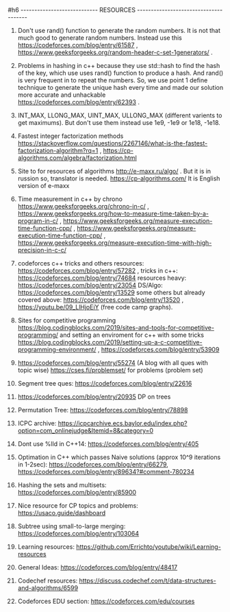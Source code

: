 #h6 ---------------------------- RESOURCES --------------------------------------    

1. Don't use rand() function to generate the random numbers. It is not that much good to generate random 	numbers. Instead use this https://codeforces.com/blog/entry/61587 ,	https://www.geeksforgeeks.org/random-header-c-set-1generators/ .

2. Problems in hashing in c++ because they use std::hash to find the hash of the key, which use uses rand() function to produce a hash. And rand() is very frequent in to repeat the numbers. So, we use point 1 define technique to generate the unique hash every time and made our solution more accurate and unhackable https://codeforces.com/blog/entry/62393 .

3. INT_MAX, LLONG_MAX, UINT_MAX, ULLONG_MAX (different varients to get maximums). But don't use them instead use 1e9, -1e9 or 1e18, -1e18.

4. Fastest integer factorization methods https://stackoverflow.com/questions/2267146/what-is-the-fastest-factorization-algorithm?rq=1 , https://cp-algorithms.com/algebra/factorization.html

5. Site to for resources of algorithms http://e-maxx.ru/algo/ . But it is in russion so, translator is needed. https://cp-algorithms.com/ It is English version of e-maxx

6. Time measurement in c++ by chrono https://www.geeksforgeeks.org/chrono-in-c/ , https://www.geeksforgeeks.org/how-to-measure-time-taken-by-a-program-in-c/ , https://www.geeksforgeeks.org/measure-execution-time-function-cpp/ , https://www.geeksforgeeks.org/measure-execution-time-function-cpp/ , https://www.geeksforgeeks.org/measure-execution-time-with-high-precision-in-c-c/

7. codeforces c++ tricks and others resources: https://codeforces.com/blog/entry/57282 , 
	tricks in c++:  https://codeforces.com/blog/entry/74684
resources heavy: https://codeforces.com/blog/entry/23054
DS/Algo: https://codeforces.com/blog/entry/13529
some others but already covered above: https://codeforces.com/blog/entry/13520 , https://youtu.be/09_LlHjoEiY (free code camp graphs).


8. Sites for competitive programming https://blog.codingblocks.com/2019/sites-and-tools-for-competitive-programming/
 and setting an enviroment for c++ with some tricks  https://blog.codingblocks.com/2019/setting-up-a-c-competitive-programming-environment/ , https://codeforces.com/blog/entry/53909

9.  https://codeforces.com/blog/entry/55274 (A blog with all ques with topic wise) https://cses.fi/problemset/ for problems  (problem set)
10. Segment tree ques: https://codeforces.com/blog/entry/22616  

11. https://codeforces.com/blog/entry/20935 DP on trees

12. Permutation Tree: https://codeforces.com/blog/entry/78898

13. ICPC archive: https://icpcarchive.ecs.baylor.edu/index.php?option=com_onlinejudge&Itemid=8&category=0

14. Dont use %lld in C++14: https://codeforces.com/blog/entry/405  

15. Optimation in C++ which passes Naive solutions (approx 10^9 iterations in 1-2sec): https://codeforces.com/blog/entry/66279, https://codeforces.com/blog/entry/89634?#comment-780234 

16. Hashing the sets and multisets: https://codeforces.com/blog/entry/85900

17. Nice resource for CP topics and problems: https://usaco.guide/dashboard

18. Subtree using small-to-large merging: https://codeforces.com/blog/entry/103064

19. Learning resources: https://github.com/Errichto/youtube/wiki/Learning-resources

20. General Ideas: https://codeforces.com/blog/entry/48417 

21. Codechef resources: https://discuss.codechef.com/t/data-structures-and-algorithms/6599

23. Codeforces EDU section: https://codeforces.com/edu/courses
